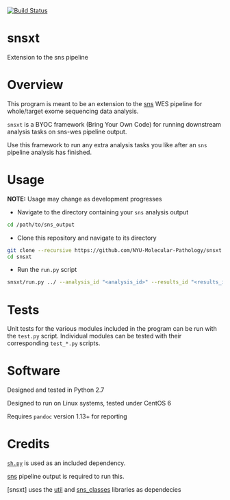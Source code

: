 [![Build Status](https://travis-ci.org/NYU-Molecular-Pathology/snsxt.svg?branch=master)](https://travis-ci.org/NYU-Molecular-Pathology/snsxt)
# snsxt
Extension to the sns pipeline

# Overview

This program is meant to be an extension to the [sns](https://github.com/NYU-Molecular-Pathology/sns) WES pipeline for whole/target exome sequencing data analysis. 

`snsxt` is a BYOC framework (Bring Your Own Code) for running downstream analysis tasks on sns-wes pipeline output. 

Use this framework to run any extra analysis tasks you like after an `sns` pipeline analysis has finished.

# Usage

__NOTE:__ Usage may change as development progresses

- Navigate to the directory containing your `sns` analysis output

```bash
cd /path/to/sns_output
```

- Clone this repository and navigate to its directory

```bash
git clone --recursive https://github.com/NYU-Molecular-Pathology/snsxt.git
cd snsxt
```

- Run the `run.py` script

```bash
snsxt/run.py ../ --analysis_id "<analysis_id>" --results_id "<results_id>" 
```


# Tests

Unit tests for the various modules included in the program can be run with the `test.py` script. Individual modules can be tested with their corresponding `test_*.py` scripts.

# Software
Designed and tested in Python 2.7

Designed to run on Linux systems, tested under CentOS 6

Requires `pandoc` version 1.13+ for reporting

# Credits

[`sh.py`](https://github.com/amoffat/sh) is used as an included dependency.

[sns](https://github.com/NYU-Molecular-Pathology/sns) pipeline output is required to run this. 

[snsxt] uses the [util](https://github.com/NYU-Molecular-Pathology/util) and [sns_classes](https://github.com/NYU-Molecular-Pathology/sns_classes) libraries as dependecies
